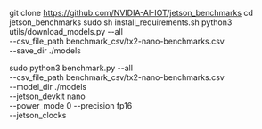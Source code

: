 git clone https://github.com/NVIDIA-AI-IOT/jetson_benchmarks
cd jetson_benchmarks
sudo sh install_requirements.sh
python3 utils/download_models.py --all \
       --csv_file_path benchmark_csv/tx2-nano-benchmarks.csv \
       --save_dir ./models

 sudo python3 benchmark.py --all \
      --csv_file_path benchmark_csv/tx2-nano-benchmarks.csv \
      --model_dir ./models \
      --jetson_devkit nano \
      --power_mode 0 --precision fp16 \
      --jetson_clocks



